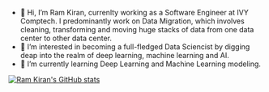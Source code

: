 - 👋 Hi, I’m Ram Kiran, currenlty working as a Software Engineer at IVY Comptech. I predominantly work on Data Migration, which involves cleaning, transforming and moving huge stacks of data from one data center to other data center. 
- 👀 I’m interested in becoming a full-fledged Data Sciencist by digging deap into the realm of deep learning, machine learning and AI.
- 🌱 I’m currently learning Deep Learning and Machine Learning modeling.


<!---
ramkiran55/ramkiran55 is a ✨ special ✨ repository because its `README.md` (this file) appears on your GitHub profile.
You can click the Preview link to take a look at your changes.
--->

[![Ram Kiran's GitHub stats](https://github-readme-stats.vercel.app/api?username=ramkiran55&hide=issues,contribs)](https://github.com/anuraghazra/github-readme-stats)
